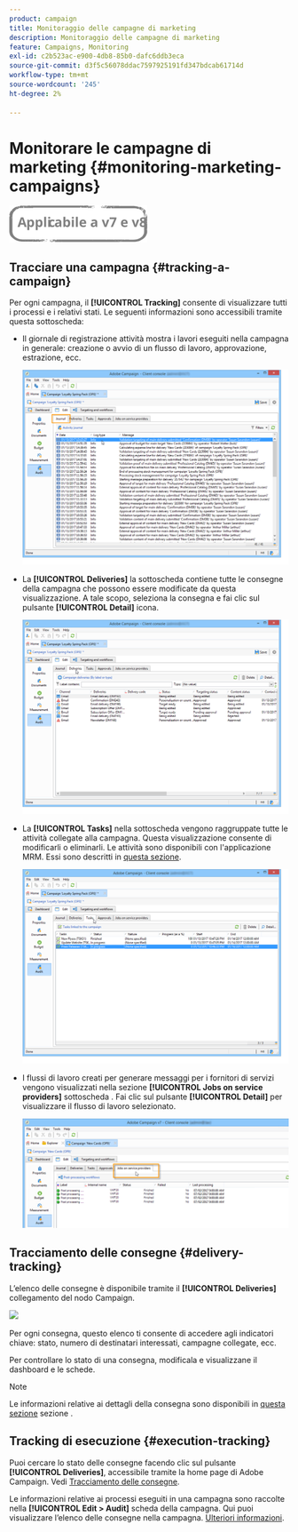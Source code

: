```yaml
---
product: campaign
title: Monitoraggio delle campagne di marketing
description: Monitoraggio delle campagne di marketing
feature: Campaigns, Monitoring
exl-id: c2b523ac-e900-4db8-85b0-dafc6ddb3eca
source-git-commit: d3f5c56078ddac7597925191fd347bdcab61714d
workflow-type: tm+mt
source-wordcount: '245'
ht-degree: 2%

---
```


# Monitorare le campagne di marketing {#monitoring-marketing-campaigns}

![](../../assets/common.svg)

## Tracciare una campagna {#tracking-a-campaign}

Per ogni campagna, il **[!UICONTROL Tracking]** consente di visualizzare tutti i processi e i relativi stati. Le seguenti informazioni sono accessibili tramite questa sottoscheda:

* Il giornale di registrazione attività mostra i lavori eseguiti nella campagna in generale: creazione o avvio di un flusso di lavoro, approvazione, estrazione, ecc.

   ![](assets/s_ncs_user_op_edit_exe_tab_a.png)

* La **[!UICONTROL Deliveries]** la sottoscheda contiene tutte le consegne della campagna che possono essere modificate da questa visualizzazione. A tale scopo, seleziona la consegna e fai clic sul pulsante **[!UICONTROL Detail]** icona.

   ![](assets/s_ncs_user_op_edit_exe_tab_b.png)

* La **[!UICONTROL Tasks]** nella sottoscheda vengono raggruppate tutte le attività collegate alla campagna. Questa visualizzazione consente di modificarli o eliminarli. Le attività sono disponibili con l&#39;applicazione MRM. Essi sono descritti in [questa sezione](../../mrm/using/creating-and-managing-tasks.md).

   ![](assets/s_ncs_user_op_edit_exe_tab_e.png)

* I flussi di lavoro creati per generare messaggi per i fornitori di servizi vengono visualizzati nella sezione **[!UICONTROL Jobs on service providers]** sottoscheda . Fai clic sul pulsante **[!UICONTROL Detail]** per visualizzare il flusso di lavoro selezionato.

   ![](assets/s_ncs_user_op_edit_exe_tab_d.png)

## Tracciamento delle consegne {#delivery-tracking}

L’elenco delle consegne è disponibile tramite il **[!UICONTROL Deliveries]** collegamento del nodo Campaign.

![](assets/s_ncs_user_op_del_state_from_homepage.png)

Per ogni consegna, questo elenco ti consente di accedere agli indicatori chiave: stato, numero di destinatari interessati, campagne collegate, ecc.

Per controllare lo stato di una consegna, modificala e visualizzane il dashboard e le schede.

>[!NOTE]
>
>Le informazioni relative ai dettagli della consegna sono disponibili in [questa sezione](../../delivery/using/about-message-tracking.md) sezione .

## Tracking di esecuzione {#execution-tracking}

Puoi cercare lo stato delle consegne facendo clic sul pulsante **[!UICONTROL Deliveries]**, accessibile tramite la home page di Adobe Campaign. Vedi [Tracciamento delle consegne](#delivery-tracking).

Le informazioni relative ai processi eseguiti in una campagna sono raccolte nella **[!UICONTROL Edit > Audit]** scheda della campagna. Qui puoi visualizzare l’elenco delle consegne nella campagna. [Ulteriori informazioni](#tracking-a-campaign).
